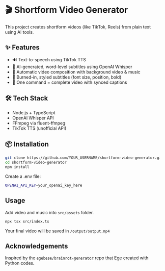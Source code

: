 # 🎬 Shortform Video Generator

This project creates shortform videos (like TikTok, Reels) from plain text using AI tools.

## ✨ Features

- 🔊 Text-to-speech using TikTok TTS
- 🧠 AI-generated, word-level subtitles using OpenAI Whisper
- 🎥 Automatic video composition with background video & music
- 💬 Burned-in, styled subtitles (font size, position, bold)
- 🧪 One command = complete video with synced captions

## 🛠 Tech Stack

- Node.js + TypeScript
- OpenAI Whisper API
- FFmpeg via fluent-ffmpeg
- TikTok TTS (unofficial API)

## 📦 Installation

```bash
git clone https://github.com/YOUR_USERNAME/shortform-video-generator.git
cd shortform-video-generator
npm install
```

Create a .env file:

```bash
OPENAI_API_KEY=your_openai_key_here
```

## Usage

Add video and music into `src/assets` folder.

```bash
npx tsx src/index.ts
```

Your final video will be saved in `/output/output.mp4`

## Acknowledgements

Inspired by the [`egebese/brainrot-generator`](https://github.com/egebese/brainrot-generator) repo that Ege created with Python codes.
